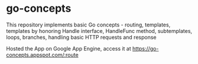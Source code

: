 # go-concepts
This repository implements basic Go concepts - routing, templates, templates by honoring Handle interface, HandleFunc method, subtemplates, loops, branches, handling basic HTTP requests and response

Hosted the App on Google App Engine, access it at 
https://go-concepts.appspot.com/:route

